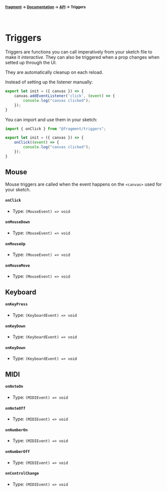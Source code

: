 #### <sup>[fragment](../../README.md) → [Documentation](../README.md) → [API](../README.md#apis) → Triggers</sup>
<br>

# Triggers

Triggers are functions you can call imperatively from your sketch file to make it *interactive*. They can also be triggered when a prop changes when setted up through the UI.

They are automatically cleanup on each reload.

Instead of setting up the listener manually:
```js
export let init = ({ canvas }) => {
    canvas.addEventListener('click', (event) => {
		console.log("canvas clicked");
	});
}
```

You can import and use them in your sketch:
```js
import { onClick } from "@fragment/triggers";

export let init = ({ canvas }) => {
	onClick((event) => {
		console.log("canvas clicked");
	});
}
```

## Mouse

Mouse triggers are called when the event happens on the `<canvas>` used for your sketch.

#### `onClick`
- Type: `(MouseEvent) => void`

#### `onMouseDown`
- Type: `(MouseEvent) => void`

#### `onMouseUp`
- Type: `(MouseEvent) => void`

#### `onMouseMove`
- Type: `(MouseEvent) => void`

## Keyboard

#### `onKeyPress`
- Type: `(KeyboardEvent) => void`

#### `onKeyDown`
- Type: `(KeyboardEvent) => void`

#### `onKeyDown`
- Type: `(KeyboardEvent) => void`

## MIDI

#### `onNoteOn`
- Type: `(MIDIEvent) => void`

#### `onNoteOff`
- Type: `(MIDIEvent) => void`

#### `onNumberOn`
- Type: `(MIDIEvent) => void`

#### `onNumberOff`
- Type: `(MIDIEvent) => void`

#### `onControlChange`
- Type: `(MIDIEvent) => void`
